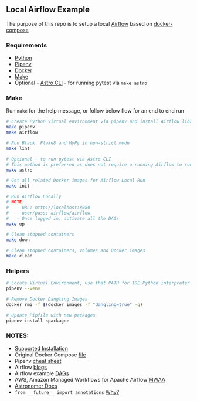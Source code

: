 ## Local Airflow Example

The purpose of this repo is to setup a local [Airflow](https://airflow.apache.org/docs/apache-airflow/stable/) based on [docker-compose](https://docs.docker.com/compose/)

### Requirements
- [Python](https://docs.python-guide.org/starting/installation/)
- [Pipenv](https://docs.python-guide.org/dev/virtualenvs/)
- [Docker](https://docs.docker.com/get-docker/)
- [Make](https://www.gnu.org/software/make/)
- Optional - [Astro CLI](https://docs.astronomer.io/astro/cli/install-cli) - for running pytest via `make astro`

### Make

Run `make` for the help message, or follow below flow for an end to end run

```Bash
# Create Python Virtual environment via pipenv and install Airflow library
make pipenv
make airflow

# Run Black, Flake8 and MyPy in non-strict mode
make lint

# Optional - to run pytest via Astro CLI
# This method is preferred as does not require a running Airflow to run tests 
make astro

# Get all related Docker images for Airflow Local Run
make init

# Run Airflow Locally
# NOTE:
#   - URL: http://localhost:8080
#   - user/pass: airflow/airflow
#   - Once logged in, activate all the DAGs
make up

# Clean stopped containers
make down

# Clean stopped containers, volumes and Docker images
make clean
```

### Helpers

```Bash
# Locate Virtual Environment, use that PATH for IDE Python interpreter
pipenv --venv

# Remove Docker Dangling Images
docker rmi -f $(docker images -f "dangling=true" -q)

# Update Pipfile with new packages
pipenv install <package>
```


### **NOTES:**
- [Supported Installation](https://airflow.apache.org/docs/apache-airflow/2.4.3/installation/installing-from-pypi.html)
- Original Docker Compose [file](https://airflow.apache.org/docs/apache-airflow/2.4.3/docker-compose.yaml)
- Pipenv [cheat sheet](https://upengareri.github.io/pipenv_cheatsheet/)
- Airflow [blogs](https://towardsdatascience.com/tagged/airflow)
- Airflow example [DAGs](https://github.com/apache/airflow/tree/main/airflow/example_dags)
- AWS, Amazon Managed Workflows for Apache Airflow [MWAA](https://www.youtube.com/watch?v=ZET50M20hkU&ab_channel=AmazonWebServices)
- [Astronomer Docs](https://docs.astronomer.io/)
- `from __future__ import annotations` [Why?](https://docs.python.org/3/library/__future__.html)